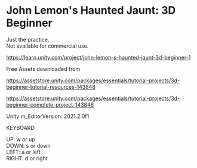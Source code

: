 # John Lemon's Haunted Jaunt: 3D Beginner
  
Just the practice.  
Not available for commercial use.  
  
https://learn.unity.com/project/john-lemon-s-haunted-jaunt-3d-beginner-1  
  
Free Assets downloaded from  
  
https://assetstore.unity.com/packages/essentials/tutorial-projects/3d-beginner-tutorial-resources-143848  
  
https://assetstore.unity.com/packages/essentials/tutorial-projects/3d-beginner-complete-project-143846  
  
Unity m_EditorVersion:  2021.2.0f1  
  
KEYBOARD  
  
UP: w or up  
DOWN: s or down  
LEFT: a or left  
RIGHT: d or right  
  